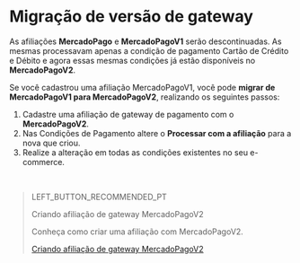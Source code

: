# Migração de versão de gateway

As afiliações **MercadoPago** e **MercadoPagoV1** serão descontinuadas. As mesmas processavam apenas a condição de pagamento Cartão de Crédito e Débito e agora essas mesmas condições já estão disponíveis no **MercadoPagoV2**.

Se você cadastrou uma afiliação MercadoPagoV1, você pode **migrar de MercadoPagoV1 para MercadoPagoV2**, realizando os seguintes passos:

1. Cadastre uma afiliação de gateway de pagamento com o **MercadoPagoV2**.
2. Nas Condições de Pagamento altere o **Processar com a afiliação** para a nova que criou.
3. Realize a alteração em todas as condições existentes no seu e-commerce.

&nbsp;

> LEFT_BUTTON_RECOMMENDED_PT
>
> Criando afiliação de gateway MercadoPagoV2
>
> Conheça como criar uma afiliação com MercadoPagoV2.
>
> [Criando afiliação de gateway MercadoPagoV2](https://www.mercadopago[FAKER][URL][DOMAIN]/developers/pt/guides/plugins/unofficial/vtex/gateway-affiliations)